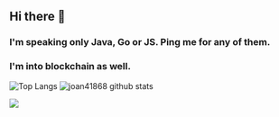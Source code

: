 ## Hi there 👋
### I'm speaking only Java, Go or JS. Ping me for any of them.
### I'm into blockchain as well.

![Top Langs](https://github-readme-stats.vercel.app/api/top-langs/?username=joan41868&theme=gruvbox)
![joan41868 github stats](https://github-readme-stats.vercel.app/api?username=joan41868&show_icons=true&theme=gruvbox)

![](https://komarev.com/ghpvc/?username=joan41868)

